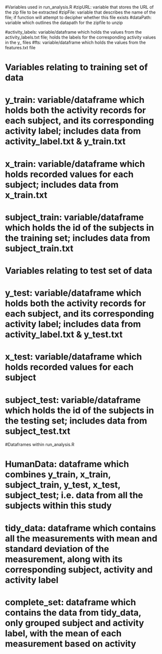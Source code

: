 #Variables used in run_analysis.R 
#zipURL: variable that stores the URL of the zip file to be extracted 
#zipFile: variable that describes the name of the file; if function will attempt to decipher whether this file exists 
#dataPath: variable which outlines the datapath for the zipfile to unzip

#activity_labels: variable/dataframe which holds the values from the activity_labels.txt file; holds the labels for the corresponding activity values in the y_ files 
#fts: variable/dataframe which holds the values from the features.txt file

#	Variables relating to training set of data 
#	y_train: variable/dataframe which holds both the activity records for each subject, and its corresponding activity label; includes data from activity_label.txt & y_train.txt 
#	x_train: variable/dataframe which holds recorded values for each subject; includes data from x_train.txt 
#	subject_train: variable/dataframe which holds the id of the subjects in the training set; includes data from subject_train.txt

#	Variables relating to test set of data
#	y_test: variable/dataframe which holds both the activity records for each subject, and its corresponding activity label; includes data from activity_label.txt & y_test.txt 
#	x_test: variable/dataframe which holds recorded values for each subject
#	subject_test: variable/dataframe which holds the id of the subjects in the testing set; includes data from subject_test.txt 

#Dataframes within run_analysis.R
#	HumanData: dataframe which combines y_train, x_train, subject_train, y_test, x_test, subject_test; i.e. data from all the subjects within this study 
#	tidy_data: dataframe which contains all the measurements with mean and standard deviation of the measurement, along with its corresponding subject, activity and activity label 
#	complete_set: dataframe which contains the data from tidy_data, only grouped subject and activity label, with the mean of each measurement based on activity 



